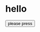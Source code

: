 <!DOCUTYPE html>
<html>
  <body>
    <h1>hello</h1>
    <button href="www.google.com">please press</button>
  </body>
</html>
